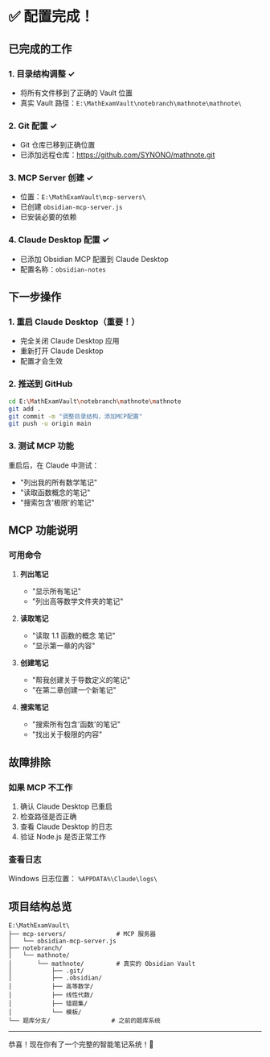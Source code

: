 # ✅ 配置完成！

## 已完成的工作

### 1. 目录结构调整 ✓
- 将所有文件移到了正确的 Vault 位置
- 真实 Vault 路径：`E:\MathExamVault\notebranch\mathnote\mathnote\`

### 2. Git 配置 ✓
- Git 仓库已移到正确位置
- 已添加远程仓库：https://github.com/SYNONO/mathnote.git

### 3. MCP Server 创建 ✓
- 位置：`E:\MathExamVault\mcp-servers\`
- 已创建 `obsidian-mcp-server.js`
- 已安装必要的依赖

### 4. Claude Desktop 配置 ✓
- 已添加 Obsidian MCP 配置到 Claude Desktop
- 配置名称：`obsidian-notes`

## 下一步操作

### 1. 重启 Claude Desktop（重要！）
- 完全关闭 Claude Desktop 应用
- 重新打开 Claude Desktop
- 配置才会生效

### 2. 推送到 GitHub
```bash
cd E:\MathExamVault\notebranch\mathnote\mathnote
git add .
git commit -m "调整目录结构，添加MCP配置"
git push -u origin main
```

### 3. 测试 MCP 功能
重启后，在 Claude 中测试：
- "列出我的所有数学笔记"
- "读取函数概念的笔记"
- "搜索包含'极限'的笔记"

## MCP 功能说明

### 可用命令
1. **列出笔记**
   - "显示所有笔记"
   - "列出高等数学文件夹的笔记"

2. **读取笔记**
   - "读取 1.1 函数的概念 笔记"
   - "显示第一章的内容"

3. **创建笔记**
   - "帮我创建关于导数定义的笔记"
   - "在第二章创建一个新笔记"

4. **搜索笔记**
   - "搜索所有包含'函数'的笔记"
   - "找出关于极限的内容"

## 故障排除

### 如果 MCP 不工作
1. 确认 Claude Desktop 已重启
2. 检查路径是否正确
3. 查看 Claude Desktop 的日志
4. 验证 Node.js 是否正常工作

### 查看日志
Windows 日志位置：
`%APPDATA%\Claude\logs\`

## 项目结构总览
```
E:\MathExamVault\
├── mcp-servers/              # MCP 服务器
│   └── obsidian-mcp-server.js
├── notebranch/
│   └── mathnote/
│       └── mathnote/         # 真实的 Obsidian Vault
│           ├── .git/
│           ├── .obsidian/
│           ├── 高等数学/
│           ├── 线性代数/
│           ├── 错题集/
│           └── 模板/
└── 题库分支/                 # 之前的题库系统
```

---
恭喜！现在你有了一个完整的智能笔记系统！🎉
